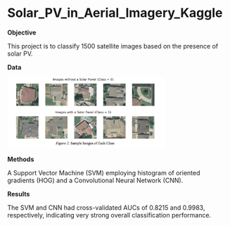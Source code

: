 # Solar_PV_in_Aerial_Imagery_Kaggle

**Objective**

This project is to classify 1500 satellite images based on the presence of solar PV.

**Data**

<img src="./data_img.png" width="360" >


**Methods**

A Support Vector Machine (SVM) employing histogram of oriented gradients (HOG) and a Convolutional Neural Network (CNN). 

**Results**

The SVM and CNN had cross-validated AUCs of 0.8215 and 0.9983, respectively, indicating very strong overall classification performance.

